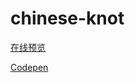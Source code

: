 # chinese-knot

[在线预览](http://3yak.com/chinese-knot/)

[Codepen](https://codepen.io/cliea/pen/LYOPbBr)
